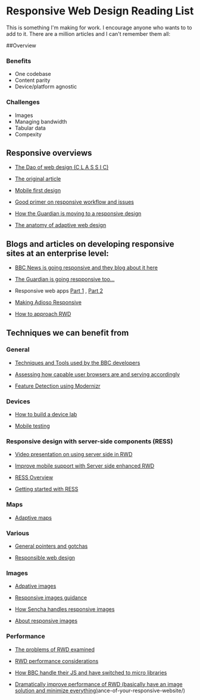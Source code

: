 # Responsive Web Design Reading List

This is something I'm making for work. I encourage anyone who wants to to add to it. There are a million articles and I can't remember them all:

##Overview

### Benefits

- One codebase
- Content parity
- Device/platform agnostic

### Challenges

- Images
- Managing bandwidth
- Tabular data
- Compexity

## Responsive overviews

- [The Dao of web design (C L A S S I C)](http://alistapart.com/article/responsive-web-design)

- [The original article](http://alistapart.com/article/responsive-web-design)

- [Mobile first design](http://alistapart.com/article/organizing-mobile)

- [Good primer on responsive workflow and issues](http://trentwalton.com/2013/02/07/where-to-start/)

- [How the Guardian is moving to a responsive design](http://www.guardian.co.uk/help/developer-blog/2012/oct/18/responsive-design-guardian-introduction)

- [The anatomy of adaptive web design](http://bradfrostweb.com/blog/mobile/beyond-media-queries-anatomy-of-an-adaptive-web-design/)

## Blogs and articles on developing responsive sites at an enterprise level:

- [BBC News is going responsive and they blog about it here](http://responsivenews.co.uk/)

- [The Guardian is going respponsive too...](http://www.guardian.co.uk/info/developer-blog)

- Responsive web apps [Part 1](http://blog.cloudfour.com/responsive-design-for-apps-part-1/) , [Part 2](http://blog.cloudfour.com/responsive-design-for-apps-part-2/)

- [Making Adioso Responsive](http://adioso.com/blog/2013/06/responsifying-adioso/)

- [How to approach RWD](http://upstatement.com/blog/2012/01/how-to-approach-a-responsive-design/)

## Techniques we can benefit from

### General

- [Techniques and Tools used by the BBC developers](http://responsivenews.co.uk/post/19230899764/colophon)

- [Assessing how capable user browsers are and serving accordingly](http://responsivenews.co.uk/post/18948466399/cutting-the-mustard)

- [Feature Detection using Modernizr](http://modernizr.com/)

### Devices 

- [How to build a device lab](http://dmolsen.com/2012/06/26/how-to-build-a-device-lab-part-1/)

- [Mobile testing](http://mobiletestingfordummies.tumblr.com/post/20056227958/testing)

### Responsive design with server-side components (RESS)

- [ Video presentation on using server side in RWD](http://mobile.tutsplus.com/tutorials/mobile-web-apps/adaptation-why-responsive-design-actually-begins-on-the-server/)

- [ Improve mobile support with Server side enhanced RWD](http://mobile.smashingmagazine.com/2013/04/09/improve-mobile-support-with-server-side-enhanced-responsive-design/)

- [ RESS Overview](http://www.lukew.com/ff/entry.asp?1392)

- [Getting started with RESS](http://www.netmagazine.com/tutorials/getting-started-ress)

### Maps

- [Adaptive maps](http://bradfrostweb.com/blog/post/adaptive-maps/)

### Various

- [General pointers and gotchas](http://mobile.smashingmagazine.com/2013/05/29/the-state-of-responsive-web-design/)

- [Responsible web design](http://coding.smashingmagazine.com/2013/03/11/responsible-web-design/)

### Images

- [Adpative images](http://adaptive-images.com/)

- [Responsive images guidance](http://blog.cloudfour.com/8-guidelines-and-1-rule-for-responsive-images/)

- [How Sencha handles responsive images](http://www.sencha.com/learn/how-to-use-src-sencha-io/)

- [About responsive images](http://blog.cloudfour.com/responsive-imgs-part-2/)


### Performance

- [The problems of RWD examined](]http://bradfrostweb.com/blog/post/a-response-to-responsive-web-design-is-not-the-future/)

- [RWD performance considerations](http://www.zachleat.com/web/rwd-perf/)

- [How BBC handle their JS and have switched to micro libraries](http://responsivenews.co.uk/post/21021136520/how-we-build-our-javascript)


- [Dramatically improve performance of RWD (basically have an image solution and minimize everything)](http://blog.netdna.com/developer/2-advanced-techniques-to-dramatically-increase-the-perform)ance-of-your-responsive-website/)

